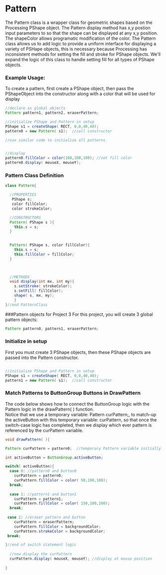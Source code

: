 # Pattern

The Pattern class is a wrapper class for geometric shapes based on the Processing PShape object. The Pattern display method has x,y postion input parameters to so that the shape can be displayed at any x,y position.  The shapeColor allows programatic modification of the color. The Pattern class allows us to add logic to provide a uniform interface for displaying a variety of PSHape objects, this is necessary because Processing has inconsistent methods for setting the fill and stroke for PShape objects.  We'll expand the logic of this class to handle setting fill for all types of PShape objects.

### Example Usage:

To create a pattern, first create a PShape object, then pass the PShapeObject into the constructor along with a color that will be used for display

```java
//declare as global objects
Pattern pattern1, pattern2, eraserPattern;

//initialize PShape and Pattern in setup
PShape s1 = createShape( RECT, 0,0,40,40);
pattern0 = new Pattern( s1);  //call constructor

//use similar code to initialize all patterns


//display 
pattern0.fillColor = color(100,100,100); //set fill color
pattern0.display( mouseX, mouseY);
```

### Pattern Class Definition

```java
class Pattern{

  //PROPERTIES
   PShape s;
   color fillColor;
   color strokeColor;

  //CONSTRUCTORS
  Pattern( PShape s ){
    this.s = s;
  }

  
  Pattern( PShape s, color fillColor){
    this.s = s;
    this.fillColor = fillColor;
  }
  


  //METHODS
  void display(int mx, int my){
    s.setStroke( strokeColor);
    s.setFill( fillColor);
    shape( s, mx, my);
    } 
}//end PatternClass
```

###Pattern objects for Project 3
For this project, you will create 3 global pattern objects:  

```java
Pattern pattern0, pattern1, eraserPattern;
```

### Initialize in setup  
First you must create 3 PShape objects, then these PShape objects are passed into the Pattern constructor.

```java

//initialize PShape and Pattern in setup
PShape s1 = createShape( RECT, 0,0,40,40);
pattern1 = new Pattern( s1);  //call constructor
```

### Match Patterns to ButtonGroup Buttons in DrawPattern
The code below shows how to connect the ButtonGroup logic with the Pattern logic in the drawPattern( ) function.  
Notice that we use a temporary variable: Pattern curPattern;, to match-up the activeButton with this temporary variable: curPattern, so that once the switch-case logic has completed, then we display which ever pattern is referenced by the curPattern variable.

```java
void drawPattern( ){

Pattern curPattern = pattern0;  //temporary Pattern variable initially pointing to the pattern0 object.

int activeButton = ButtonGroup.activeButton;

switch( activeButton){
  case 0: //pattern0 and button0
    curPattern = pattern0;
    curPattern.fillColor = color( 50,100,100);
  break;
  
  case 1: //pattern1 and button1
    curPattern = pattern1;
    curPattern.fillColor = color( 150,100,100);
  break;
 
 case 2: //eraser pattern and button
    curPattern = eraserPattern;
    curPattern.fillColor = backgroundColor;
    curPattern.strokeColor = backgroundColor;
 break;

}//end of switch statement logic
  
  //now display the curPattern
  curPattern.display( mouseX, mouseY); //display at mouse position
  
}
```



